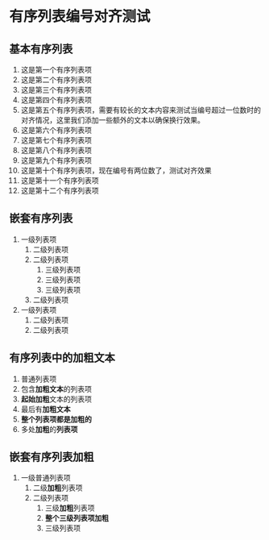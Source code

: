 # 有序列表编号对齐测试

## 基本有序列表

1. 这是第一个有序列表项
2. 这是第二个有序列表项
3. 这是第三个有序列表项
4. 这是第四个有序列表项
5. 这是第五个有序列表项，需要有较长的文本内容来测试当编号超过一位数时的对齐情况，这里我们添加一些额外的文本以确保换行效果。
6. 这是第六个有序列表项
7. 这是第七个有序列表项
8. 这是第八个有序列表项
9. 这是第九个有序列表项
10. 这是第十个有序列表项，现在编号有两位数了，测试对齐效果
11. 这是第十一个有序列表项
12. 这是第十二个有序列表项

## 嵌套有序列表

1. 一级列表项
   1. 二级列表项
   2. 二级列表项
      1. 三级列表项
      2. 三级列表项
      3. 三级列表项
   3. 二级列表项
2. 一级列表项
   1. 二级列表项
   2. 二级列表项

## 有序列表中的加粗文本

1. 普通列表项
2. 包含**加粗文本**的列表项
3. **起始加粗**文本的列表项
4. 最后有**加粗文本**
5. **整个列表项都是加粗的**
6. 多处**加粗**的**列表项**

## 嵌套有序列表加粗

1. 一级普通列表项
   1. 二级**加粗**列表项
   2. 二级列表项
      1. 三级**加粗**列表项
      2. **整个三级列表项加粗**
      3. 三级列表项 
